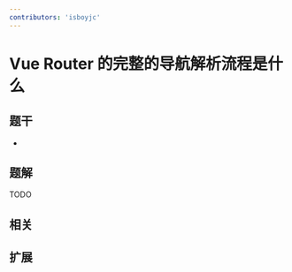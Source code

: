 ```yaml
---
contributors: 'isboyjc'
---
```


# Vue Router 的完整的导航解析流程是什么


## 题干

- 



## 题解

<!-- ::: details 点我查看题解 -->

  TODO

<!-- ::: -->



## 相关



## 扩展
